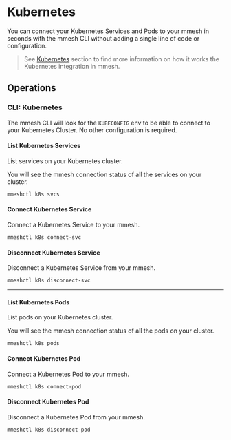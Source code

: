 # Kubernetes

You can connect your Kubernetes Services and Pods to your mmesh in seconds with the mmesh CLI without adding a single line of code or configuration.

> See [Kubernetes](/docs/platform/kubernetes/overview) section to find more information on how it works the Kubernetes integration in mmesh.

## Operations

### CLI: Kubernetes

The mmesh CLI will look for the `KUBECONFIG` env to be able to connect to your Kubernetes Cluster. No other configuration is required.

#### List Kubernetes Services

List services on your Kubernetes cluster.

You will see the mmesh connection status of all the services on your cluster.

```shell
mmeshctl k8s svcs
```

#### Connect Kubernetes Service

Connect a Kubernetes Service to your mmesh.

```shell
mmeshctl k8s connect-svc
```

#### Disconnect Kubernetes Service

Disconnect a Kubernetes Service from your mmesh.

```shell
mmeshctl k8s disconnect-svc
```

***

#### List Kubernetes Pods

List pods on your Kubernetes cluster.

You will see the mmesh connection status of all the pods on your cluster.

```shell
mmeshctl k8s pods
```

#### Connect Kubernetes Pod

Connect a Kubernetes Pod to your mmesh.

```shell
mmeshctl k8s connect-pod
```

#### Disconnect Kubernetes Pod

Disconnect a Kubernetes Pod from your mmesh.

```shell
mmeshctl k8s disconnect-pod
```
